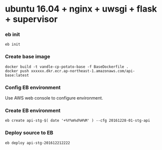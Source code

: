 # ubuntu 16.04 + nginx + uwsgi + flask + supervisor

### eb init


```
eb init
```


### Create base image

```
docker build -t vandle-cp-potato-base -f BaseDockerfile .
docker push xxxxxx.dkr.ecr.ap-northeast-1.amazonaws.com/api-base:latest
```


### Config EB environment

Use AWS web console to configure environment.


### Create EB environment

```
eb create api-stg-$( date '+%Y%m%d%H%M' ) --cfg 20161228-01-stg-api
```


### Deploy source to EB

```
eb deploy api-stg-201612212222
```
